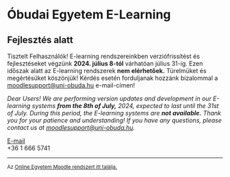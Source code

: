 # Óbudai Egyetem E-Learning
## Fejlesztés alatt

Tisztelt Felhasználók!
E-learning rendszereinkben verziófrissítést és fejlesztéseket végzünk **2024. július 8-tól** várhatóan július 31-ig. Ezen időszak alatt az E-learning rendszerek **nem elérhetőek.**
Türelmüket és megértésüket köszönjük! Kérdés esetén forduljanak hozzánk bizalommal a moodlesupport@uni-obuda.hu e-mail-címen!

*Dear Users!
We are performing version updates and development in our E-learning systems **from the 8th of July,** 2024, expected to last until the 31st of July. During this period, the E-learning systems are **not available.**
Thank you for your patience and understanding! If you have any questions, please contact us at moodlesupport@uni-obuda.hu.*

[E-mail](mailto:moodlesupport@uni-obuda.hu)\
+36 1 666 5741

---

<sub>Az [Online Egyetem Moodle rendszert itt találja.](https://onlineegyetem.uni-obuda.hu)</sub>

